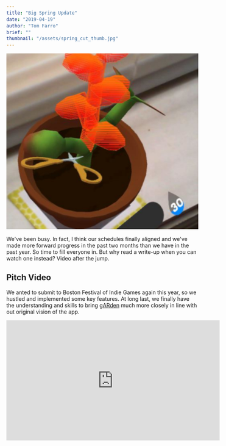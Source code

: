 ```yaml
---
title: "Big Spring Update"
date: "2019-04-19"
author: "Tom Farro"
brief: ""
thumbnail: "/assets/spring_cut_thumb.jpg"
---
```


![happy](../assets/spring_cut_thumb.jpg)

We've been busy. In fact, I think our schedules finally aligned and we've made more forward progress in the past two months than we have in the past year. So time to fill everyone in. But why read a write-up when you can watch one instead? Video after the jump.
<!--more-->

## Pitch Video

We anted to submit to Boston Festival of Indie Games again this year, so we hustled and implemented some key features. At long last, we finally have the understanding and skills to bring [gARden][garden] much more closely in line with out original vision of the app. 

<iframe width="560" height="315" src="https://www.youtube.com/embed/r6fwPkCOyX8" frameborder="0" allow="accelerometer; autoplay; encrypted-media; gyroscope; picture-in-picture" allowfullscreen></iframe>


[garden]: ../games/garden
[contact]: ../about/
